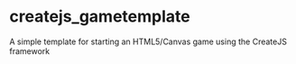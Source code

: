 # createjs_gametemplate
A simple template for starting an HTML5/Canvas game using the CreateJS framework
